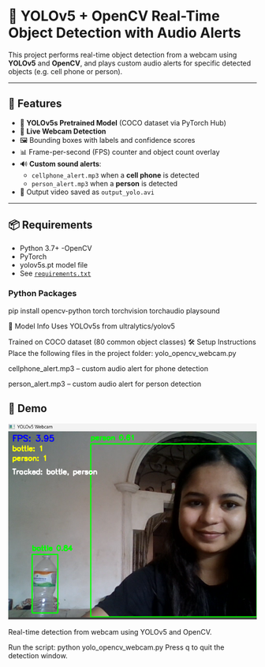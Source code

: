 # 🎯 YOLOv5 + OpenCV Real-Time Object Detection with Audio Alerts

This project performs real-time object detection from a webcam using **YOLOv5** and **OpenCV**, and plays custom audio alerts for specific detected objects (e.g. cell phone or person).

---

## 🚀 Features

- 🧠 **YOLOv5s Pretrained Model** (COCO dataset via PyTorch Hub)
- 🎥 **Live Webcam Detection**
- 🖼️ Bounding boxes with labels and confidence scores
- 📊 Frame-per-second (FPS) counter and object count overlay
- 🔊 **Custom sound alerts**:
  - `cellphone_alert.mp3` when a **cell phone** is detected
  - `person_alert.mp3` when a **person** is detected
- 💾 Output video saved as `output_yolo.avi`

---

## 📦 Requirements
- Python 3.7+
-OpenCV
- PyTorch
- yolov5s.pt model file
 - See [`requirements.txt`](./requirements.txt)

### Python Packages

pip install opencv-python torch torchvision torchaudio playsound

🧠 Model Info
Uses YOLOv5s from ultralytics/yolov5

Trained on COCO dataset (80 common object classes)
🛠️ Setup Instructions
Place the following files in the project folder:
yolo_opencv_webcam.py

cellphone_alert.mp3 – custom audio alert for phone detection

person_alert.mp3 – custom audio alert for person detection
## 🚀 Demo

![Demo Screenshot](./opencv.png)

Real-time detection from webcam using YOLOv5 and OpenCV.

Run the script:
python yolo_opencv_webcam.py
Press q to quit the detection window.

